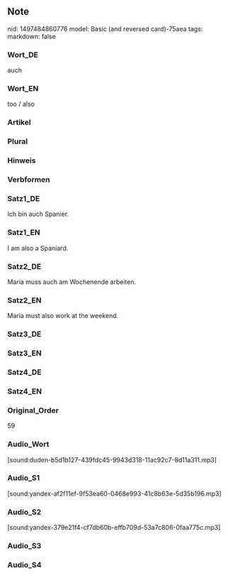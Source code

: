 ## Note
nid: 1497484860776
model: Basic (and reversed card)-75aea
tags: 
markdown: false

### Wort_DE
auch

### Wort_EN
too / also

### Artikel


### Plural


### Hinweis


### Verbformen


### Satz1_DE
Ich bin auch Spanier.

### Satz1_EN
I am also a Spaniard.

### Satz2_DE
Maria muss auch am Wochenende arbeiten.

### Satz2_EN
Maria must also work at the weekend.

### Satz3_DE


### Satz3_EN


### Satz4_DE


### Satz4_EN


### Original_Order
59

### Audio_Wort
[sound:duden-b5d1b127-439fdc45-9943d318-11ac92c7-8d11a311.mp3]

### Audio_S1
[sound:yandex-af2f11ef-9f53ea60-0468e993-41c8b63e-5d35b196.mp3]

### Audio_S2
[sound:yandex-379e21f4-cf7db60b-effb709d-53a7c806-0faa775c.mp3]

### Audio_S3


### Audio_S4


